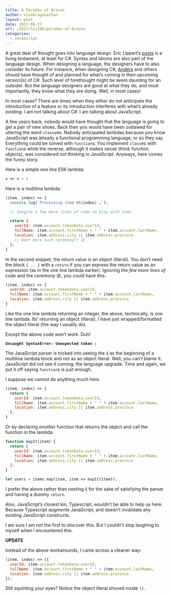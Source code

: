 ```yaml
---
title: A Paradox of Braces
author: vivekragunathan
layout: post
date: 2017-08-27
url: /2017/12/106/paradox-of-braces
categories:
  - JavaScript
---
```


A great deal of thought goes into language design. Eric Lippert’s [posts](https://ericlippert.com) is a living testament, at least for C#. Syntax and idioms are also part of the language design. When designing a language, the designers have to also consider its future. For instance, when designing C#, [Anders](https://twitter.com/ahejlsberg) and others should have thought of and planned for what’s coming in then upcoming version(s) of C#. Such level of forethought might be seem daunting for an outsider. But the language designers are good at what they do, and most importantly, they know what they are doing. Well, in most cases!

In most cases? There are times when they either do not anticipate the introduction of a feature or its introduction interferes with what’s already existing. I am not talking about C#. I am talking about JavaScript.

A few years back, nobody would have thought that the language is going to get a pair of new shoes. Back then you would have been outlawed for uttering the word `classe`es. Nobody anticipated lambdas because you know JavaScript was already a functional programming language; or so they say. Everything could be solved with `function`s. You implement `class`es with `function`s while the reverse, although it makes sense (think function objects), was considered _not thinking in JavaScript_. Anyways, here comes the funny story.

Here is a simple one line ES6 lambda:

```javascript
x => x + 1  
```

Here is a multiline lambda:

```javascript
(item, index) => {  
  console.log(`Processing item #${index} …`);

  // Imagine a few more lines of code to play with item.

  return {  
    userId: item.account.tokenData.userId,  
    fullName: item.account.firstName + " " + item.account.lastName,  
    location: item.address.city || item.address.province  
    // Want more such ceremony?? 😝  
  };
}
```

In the second snippet, the return value is an object (literal). You don’t need the block `{ .. }` with a `return` if you can express the return value as an expression (as in the one line lambda earlier). Ignoring the _few more lines of code_ and the _ceremony_ 😝, you could have this:

```javascript
(item, index) => {  
  userId: item.account.tokenData.userId,  
  fullName: item.account.firstName + " " + item.account.lastName,  
  location: item.address.city || item.address.province  
}
```

Like the one line lambda returning an integer, the above, technically, is one line lambda. Its’ returning an object (literal). I have just wrapped/formatted the object literal (the way I usually do).

Except the above code won’t work. Duh!

**`Uncaught SyntaxError: Unexpected token :`**

The JavaScript parser is tricked into seeing the **`{`** as the beginning of a multiline lambda block and not as an object literal. Well, you can’t blame it. JavaScript did not see it coming; the language upgrade. Time and again, we put it off saying `function`s is just enough.

I suppose we cannot do anything much here.

```javascript
(item, index) => {  
  return {  
    userId: item.account.tokenData.userId,  
    fullName: item.account.firstName + " " + item.account.lastName,  
    location: item.address.city || item.address.province  
  };  
}
```

Or by declaring _another_ function that returns the object and call the function in the lambda:

```javascript
function mapIt(item) {  
  return {  
    userId: item.account.tokenData.userId,  
    fullName: item.account.firstName + " " + item.account.lastName,  
    location: item.address.city || item.address.province  
  };  
}

let users = items.map(item, item => mapIt(item));  
```

I prefer the above rather than nesting **`{`** for the sake of satisfying the parser and having a dummy `return`.

Also, JavaScript’s closest kin, Typescript, wouldn’t be able to help us here. Because Typescript _augments_ JavaScript, and doesn’t invalidate any existing JavaScript constructs.

I am sure I am not the first to discover this. But I couldn’t stop laughing to myself when I encountered this.

**UPDATE**

Instead of the above workarounds, I came across a cleaner way:

```javascript
(item, index) => ({  
  userId: item.account.tokenData.userId,  
  fullName: item.account.firstName + " " + item.account.lastName,  
  location: item.address.city || item.address.province  
});
```

Still squinting your eyes? Notice the object literal shoved inside `()`.
